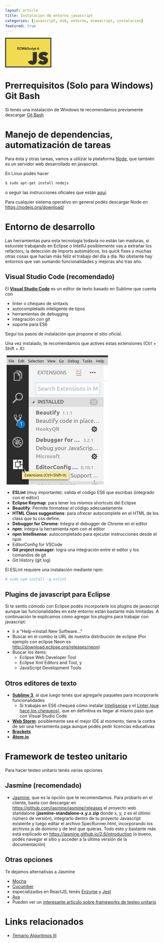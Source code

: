 ```yaml
---
layout: article
title: Instalacion de entorno javascript
categories: [javascript, es6, entorno, ecmascript, instalacion]
featured: true
---
```


<img src="/img/languages/ES6-ecmascript6-logo.jpg" width="30%" height="30%"/>

# Prerrequisitos (Solo para Windows) Git Bash

Si tenés una instalación de Windows te recomendamos previamente descargar [Git Bash](https://git-for-windows.github.io/)


# Manejo de dependencias, automatización de tareas

Para ésta y otras tareas, vamos a utilizar la plataforma [Node](https://nodejs.org/), que también es un servidor web desarrollado en javascript.

En Linux podés hacer

``` bash
$ sudo apt-get install nodejs
```

o seguir las instrucciones oficiales que están [aquí](https://github.com/nodejs/node/wiki).

Para cualquier sistema operativo en general podés descargar Node en <https://nodejs.org/download/>

# Entorno de desarrollo

Las herramientas para esta tecnología todavía no están tan maduras, si estuviste trabajando en Eclipse o IntelliJ posiblemente vas a extrañar los refactors, la detección de imports automáticos, los quick fixes y muchas otras cosas que hacían más feliz el trabajo del día a día. No obstante hay entornos que van sumando funcionalidades y mejoras año tras año. 

## Visual Studio Code (recomendado)

El **[Visual Studio Code](https://code.visualstudio.com/)** es un editor de texto basado en Sublime que cuenta con

- linter o chequeo de sintaxis
- autocompletado inteligente de tipos
- herramientas de debugging
- integración con git
- soporte para ES6
  
Seguí los pasos de instalación que propone el sitio oficial.

Una vez instalado, te recomendamos que actives estas extensiones (Ctrl + Shift + X):

![image](/img/wiki/extensionesSublime.png)

- **ESLint** (muy importante): valida el código ES6 que escribas (integrado con el editor)
- **Eclipse Keymap**: para tener los mismos shortcuts del Eclipse
- **Beautify**: Permite formatear el código adecuadamente
- **HTML Class suggestions**: para ofrecer autocomplete en el HTML de los class que tu css define.
- **Debugger for Chrome**: Integra el debugger de Chrome en el editor
- **npm**: integra la herramienta npm con el editor
- **npm Intellisense**: autocompletado para ejecutar instrucciones desde el npm
- EditorConfig for VSCode
- **Git project manager**: logra una integración entre el editor y los comandos de git
- Git History (git log)

El ESLint requiere una instalación mediante npm:

```bash
# sudo npm install -g eslint 
```

## Plugins de javascript para Eclipse

Si te sentís cómodo con Eclipse podés incorporarle los plugins de javascript aunque las funcionalidades en este entorno están bastante más limitadas. A continuación te explicamos cómo agregar los plugins para trabajar con javascript:

-   Ir a "Help-&gt;Install New Software..."
-   Buscar en el combo la URL de nuestra distribución de eclipse (Por ejemplo con eclipse Neon es <http://download.eclipse.org/releases/neon>)
-   Buscar los items:
    -   Eclipse Web Developer Tool
    -   Eclipse Xml Editors and Tool, y
    -   JavaScript Development Tools

## Otros editores de texto

- [**Sublime 3**](https://www.sublimetext.com/), al que luego tenés que agregarle paquetes para incorporarle funcionalidades
    - Si trabajás en ES6 chequeá cómo instalar [Intellisense](https://medium.com/beyond-the-manifesto/configuring-sublime-text-3-for-modern-es6-js-projects-6f3fd69e95de) y el [Linter (que hace los chequeos)](http://jonathancreamer.com/setup-eslint-with-es6-in-sublime-text/), que en definitiva es llegar al mismo paso que con Visual Studio Code
-   [**Web Storm**](https://www.jetbrains.com/webstorm/): posiblemente sea el mejor IDE al momento, tiene la contra de ser una herramienta paga aunque podés pedir licencias educativas
-   [**Brackets**](http://brackets.io/)
-   [**Atom.io**](https://atom.io/)



# Framework de testeo unitario

Para hacer testeo unitario tenés varias opciones

## Jasmine (recomendado)

-   [Jasmine](http://jasmine.github.io/), que es la opción que te recomendamos. Para probarlo en el cliente, basta con descargar en <https://github.com/jasmine/jasmine/releases> el proyecto web standalone (**jasmine-standalone-x.y.z.zip** donde x, y, z es el último número de versión), integrarlo dentro de tu proyecto Javascript existente y luego editar el archivo SpecRunner.html, incorporando los archivos js de dominio y de test que quieras. Todo esto y bastante más está explicado en <https://jasmine.github.io/2.6/introduction> (o bueno, podés navegar el sitio y acceder a la última versión de la documentación)

## Otras opciones

Te dejamos alternativas a Jasmine

-   [Mocha](http://mochajs.org/)
-   [Cucumber](https://github.com/cucumber/cucumber-js)
-   especializados en ReactJS, tenés [Enzyme](http://airbnb.io/enzyme/) y [Jest](https://facebook.github.io/jest/)
-   [Ava](https://github.com/avajs/ava)
-   Pueden ver un [interesante artículo sobre frameworks de testeo unitario](http://stateofjs.com/2016/testing/)

# Links relacionados

-  [Temario Algoritmos III](algo3-temario.html)
